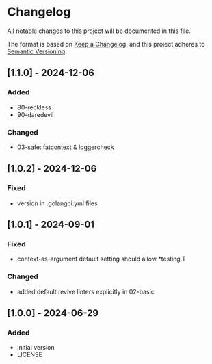 # Changelog

<!-- markdownlint-disable MD022 MD032 -->
<!-- markdownlint-enable siblings_only -->

All notable changes to this project will be documented in this file.

The format is based on [Keep a Changelog](https://keepachangelog.com/en/1.0.0/),
and this project adheres to [Semantic Versioning](https://semver.org/spec/v2.0.0.html).

## [1.1.0] - 2024-12-06
### Added
- 80-reckless
- 90-daredevil

### Changed
- 03-safe: fatcontext & loggercheck

## [1.0.2] - 2024-12-06
### Fixed
- version in .golangci.yml files

## [1.0.1] - 2024-09-01
### Fixed
- context-as-argument default setting should allow \*testing.T

### Changed
- added default revive linters explicitly in 02-basic

## [1.0.0] - 2024-06-29
### Added
- initial version
- LICENSE
